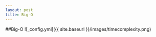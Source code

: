 ```yaml
---
layout: post
title: Big-O
---
```


##Big-O
![_config.yml]({{ site.baseurl }}/images/timecomplexity.png)